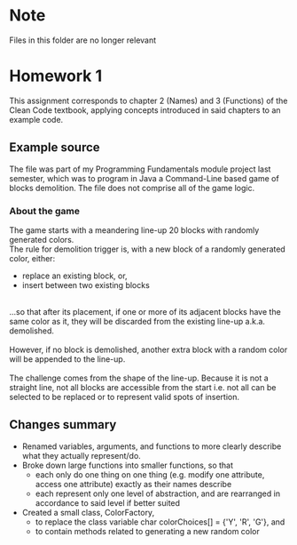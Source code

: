 # Note
Files in this folder are no longer relevant

# Homework 1
This assignment corresponds to chapter 2 (Names) and 3 (Functions) of the Clean Code textbook, applying concepts introduced in said chapters to an example code.

## Example source
The file was part of my Programming Fundamentals module project last semester, which was to program in Java a Command-Line based game of blocks demolition. The file does not comprise all of the game logic.

### About the game
The game starts with a meandering line-up 20 blocks with randomly generated colors.<br>
The rule for demolition trigger is, with a new block of a randomly generated color, either:<br>
- replace an existing block, or,
- insert between two existing blocks
<br>
...so that after its placement, if one or more of its adjacent blocks have the same color as it, they will be discarded from the existing line-up a.k.a. demolished.<br>
<br>
However, if no block is demolished, another extra block with a random color will be appended to the line-up.<br>
<br>
The challenge comes from the shape of the line-up. Because it is not a straight line, not all blocks are accessible from the start i.e. not all can be selected to be replaced or to represent valid spots of insertion.

## Changes summary
- Renamed variables, arguments, and functions to more clearly describe what they actually represent/do.
- Broke down large functions into smaller functions, so that
  - each only do one thing on one thing (e.g. modify one attribute, access one attribute) exactly as their names describe
  - each represent only one level of abstraction, and are rearranged in accordance to said level if better suited
- Created a small class, ColorFactory,
  - to replace the class variable char colorChoices[] = {'Y', 'R', 'G'}, and
  - to contain methods related to generating a new random color
